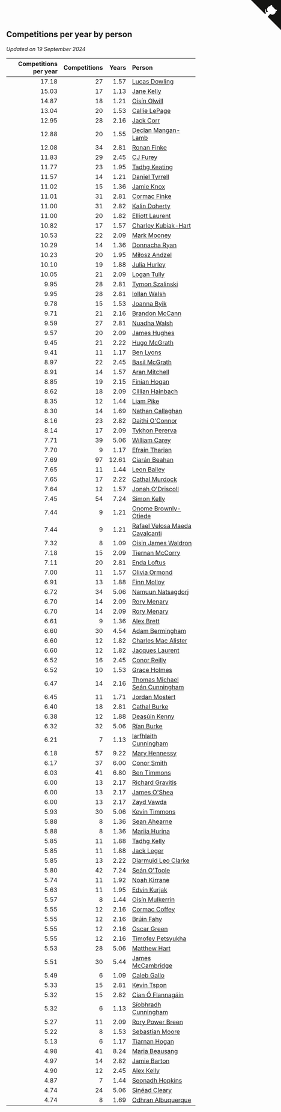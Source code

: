## Competitions per year by person

*Updated on 19 September 2024*

| Competitions per year | Competitions | Years | Person |
| ---: | ---: | ---: | :--- |
| 17.18 | 27 | 1.57 | [Lucas Dowling](https://www.worldcubeassociation.org/persons/2023DOWL01) |
| 15.03 | 17 | 1.13 | [Jane Kelly](https://www.worldcubeassociation.org/persons/2023KELL23) |
| 14.87 | 18 | 1.21 | [Oisín Olwill](https://www.worldcubeassociation.org/persons/2023OLWI01) |
| 13.04 | 20 | 1.53 | [Callie LePage](https://www.worldcubeassociation.org/persons/2023LEPA01) |
| 12.95 | 28 | 2.16 | [Jack Corr](https://www.worldcubeassociation.org/persons/2022CORR06) |
| 12.88 | 20 | 1.55 | [Declan Mangan-Lamb](https://www.worldcubeassociation.org/persons/2023MANG02) |
| 12.08 | 34 | 2.81 | [Ronan Finke](https://www.worldcubeassociation.org/persons/2021FINK02) |
| 11.83 | 29 | 2.45 | [CJ Furey](https://www.worldcubeassociation.org/persons/2022FURE01) |
| 11.77 | 23 | 1.95 | [Tadhg Keating](https://www.worldcubeassociation.org/persons/2022KEAT02) |
| 11.57 | 14 | 1.21 | [Daniel Tyrrell](https://www.worldcubeassociation.org/persons/2023TYRR01) |
| 11.02 | 15 | 1.36 | [Jamie Knox](https://www.worldcubeassociation.org/persons/2023KNOX02) |
| 11.01 | 31 | 2.81 | [Cormac Finke](https://www.worldcubeassociation.org/persons/2021FINK01) |
| 11.00 | 31 | 2.82 | [Kalin Doherty](https://www.worldcubeassociation.org/persons/2021DOHE02) |
| 11.00 | 20 | 1.82 | [Elliott Laurent](https://www.worldcubeassociation.org/persons/2022LAUR09) |
| 10.82 | 17 | 1.57 | [Charley Kubiak-Hart](https://www.worldcubeassociation.org/persons/2023KUBI01) |
| 10.53 | 22 | 2.09 | [Mark Mooney](https://www.worldcubeassociation.org/persons/2022MOON08) |
| 10.29 | 14 | 1.36 | [Donnacha Ryan](https://www.worldcubeassociation.org/persons/2023RYAN04) |
| 10.23 | 20 | 1.95 | [Miłosz Andzel](https://www.worldcubeassociation.org/persons/2022ANDZ01) |
| 10.10 | 19 | 1.88 | [Julia Hurley](https://www.worldcubeassociation.org/persons/2022HURL02) |
| 10.05 | 21 | 2.09 | [Logan Tully](https://www.worldcubeassociation.org/persons/2022TULL02) |
| 9.95 | 28 | 2.81 | [Tymon Szalinski](https://www.worldcubeassociation.org/persons/2021SZAL01) |
| 9.95 | 28 | 2.81 | [Iollan Walsh](https://www.worldcubeassociation.org/persons/2021WALS03) |
| 9.78 | 15 | 1.53 | [Joanna Byik](https://www.worldcubeassociation.org/persons/2023BYIK01) |
| 9.71 | 21 | 2.16 | [Brandon McCann](https://www.worldcubeassociation.org/persons/2022MCCA04) |
| 9.59 | 27 | 2.81 | [Nuadha Walsh](https://www.worldcubeassociation.org/persons/2021WALS04) |
| 9.57 | 20 | 2.09 | [James Hughes](https://www.worldcubeassociation.org/persons/2022HUGH08) |
| 9.45 | 21 | 2.22 | [Hugo McGrath](https://www.worldcubeassociation.org/persons/2022MCGR02) |
| 9.41 | 11 | 1.17 | [Ben Lyons](https://www.worldcubeassociation.org/persons/2023LYON02) |
| 8.97 | 22 | 2.45 | [Basil McGrath](https://www.worldcubeassociation.org/persons/2022MCGR01) |
| 8.91 | 14 | 1.57 | [Aran Mitchell](https://www.worldcubeassociation.org/persons/2023MITC04) |
| 8.85 | 19 | 2.15 | [Finian Hogan](https://www.worldcubeassociation.org/persons/2022HOGA01) |
| 8.62 | 18 | 2.09 | [Cillian Hainbach](https://www.worldcubeassociation.org/persons/2022HAIN04) |
| 8.35 | 12 | 1.44 | [Liam Pike](https://www.worldcubeassociation.org/persons/2023PIKE03) |
| 8.30 | 14 | 1.69 | [Nathan Callaghan](https://www.worldcubeassociation.org/persons/2023CALL01) |
| 8.16 | 23 | 2.82 | [Daithi O'Connor](https://www.worldcubeassociation.org/persons/2021OCON01) |
| 8.14 | 17 | 2.09 | [Tykhon Pererva](https://www.worldcubeassociation.org/persons/2022PERE32) |
| 7.71 | 39 | 5.06 | [William Carey](https://www.worldcubeassociation.org/persons/2019CARE02) |
| 7.70 | 9 | 1.17 | [Efrain Tharian](https://www.worldcubeassociation.org/persons/2023THAR03) |
| 7.69 | 97 | 12.61 | [Ciarán Beahan](https://www.worldcubeassociation.org/persons/2012BEAH01) |
| 7.65 | 11 | 1.44 | [Leon Bailey](https://www.worldcubeassociation.org/persons/2023BAIL04) |
| 7.65 | 17 | 2.22 | [Cathal Murdock](https://www.worldcubeassociation.org/persons/2022MURD01) |
| 7.64 | 12 | 1.57 | [Jonah O'Driscoll](https://www.worldcubeassociation.org/persons/2023ODRI01) |
| 7.45 | 54 | 7.24 | [Simon Kelly](https://www.worldcubeassociation.org/persons/2017KELL08) |
| 7.44 | 9 | 1.21 | [Onome Brownly-Otiede](https://www.worldcubeassociation.org/persons/2023BROW36) |
| 7.44 | 9 | 1.21 | [Rafael Velosa Maeda Cavalcanti](https://www.worldcubeassociation.org/persons/2023CAVA03) |
| 7.32 | 8 | 1.09 | [Oisin James Waldron](https://www.worldcubeassociation.org/persons/2023WALD04) |
| 7.18 | 15 | 2.09 | [Tiernan McCorry](https://www.worldcubeassociation.org/persons/2022MCCO09) |
| 7.11 | 20 | 2.81 | [Enda Loftus](https://www.worldcubeassociation.org/persons/2021LOFT01) |
| 7.00 | 11 | 1.57 | [Olivia Ormond](https://www.worldcubeassociation.org/persons/2023ORMO02) |
| 6.91 | 13 | 1.88 | [Finn Molloy](https://www.worldcubeassociation.org/persons/2022MOLL03) |
| 6.72 | 34 | 5.06 | [Namuun Natsagdorj](https://www.worldcubeassociation.org/persons/2019NATS02) |
| 6.70 | 14 | 2.09 | [Rory Menary](https://www.worldcubeassociation.org/persons/2022MENA01) |
| 6.70 | 14 | 2.09 | [Rory Menary](https://www.worldcubeassociation.org/persons/2022MENA01) |
| 6.61 | 9 | 1.36 | [Alex Brett](https://www.worldcubeassociation.org/persons/2023BRET04) |
| 6.60 | 30 | 4.54 | [Adam Bermingham](https://www.worldcubeassociation.org/persons/2020BERM02) |
| 6.60 | 12 | 1.82 | [Charles Mac Alister](https://www.worldcubeassociation.org/persons/2022ALIS02) |
| 6.60 | 12 | 1.82 | [Jacques Laurent](https://www.worldcubeassociation.org/persons/2022LAUR10) |
| 6.52 | 16 | 2.45 | [Conor Reilly](https://www.worldcubeassociation.org/persons/2022REIL01) |
| 6.52 | 10 | 1.53 | [Grace Holmes](https://www.worldcubeassociation.org/persons/2023HOLM04) |
| 6.47 | 14 | 2.16 | [Thomas Michael Seán Cunningham](https://www.worldcubeassociation.org/persons/2022CUNN04) |
| 6.45 | 11 | 1.71 | [Jordan Mostert](https://www.worldcubeassociation.org/persons/2023MOST01) |
| 6.40 | 18 | 2.81 | [Cathal Burke](https://www.worldcubeassociation.org/persons/2021BURK03) |
| 6.38 | 12 | 1.88 | [Deasúin Kenny](https://www.worldcubeassociation.org/persons/2022KENN12) |
| 6.32 | 32 | 5.06 | [Rían Burke](https://www.worldcubeassociation.org/persons/2019BURK05) |
| 6.21 | 7 | 1.13 | [Iarfhlaith Cunningham](https://www.worldcubeassociation.org/persons/2023CUNN03) |
| 6.18 | 57 | 9.22 | [Mary Hennessy](https://www.worldcubeassociation.org/persons/2015HENN02) |
| 6.17 | 37 | 6.00 | [Conor Smith](https://www.worldcubeassociation.org/persons/2018SMIT37) |
| 6.03 | 41 | 6.80 | [Ben Timmons](https://www.worldcubeassociation.org/persons/2017TIMM01) |
| 6.00 | 13 | 2.17 | [Richard Gravitis](https://www.worldcubeassociation.org/persons/2022GRAV01) |
| 6.00 | 13 | 2.17 | [James O'Shea](https://www.worldcubeassociation.org/persons/2022OSHE01) |
| 6.00 | 13 | 2.17 | [Zayd Vawda](https://www.worldcubeassociation.org/persons/2022VAWD01) |
| 5.93 | 30 | 5.06 | [Kevin Timmons](https://www.worldcubeassociation.org/persons/2019TIMM01) |
| 5.88 | 8 | 1.36 | [Sean Ahearne](https://www.worldcubeassociation.org/persons/2023AHEA01) |
| 5.88 | 8 | 1.36 | [Mariia Hurina](https://www.worldcubeassociation.org/persons/2023HURI01) |
| 5.85 | 11 | 1.88 | [Tadhg Kelly](https://www.worldcubeassociation.org/persons/2022KELL21) |
| 5.85 | 11 | 1.88 | [Jack Leger](https://www.worldcubeassociation.org/persons/2022LEGE01) |
| 5.85 | 13 | 2.22 | [Diarmuid Leo Clarke](https://www.worldcubeassociation.org/persons/2022CLAR14) |
| 5.80 | 42 | 7.24 | [Seán O'Toole](https://www.worldcubeassociation.org/persons/2017OTOO03) |
| 5.74 | 11 | 1.92 | [Noah Kirrane](https://www.worldcubeassociation.org/persons/2022KIRR02) |
| 5.63 | 11 | 1.95 | [Edvin Kurjak](https://www.worldcubeassociation.org/persons/2022KURJ01) |
| 5.57 | 8 | 1.44 | [Oisín Mulkerrin](https://www.worldcubeassociation.org/persons/2023MULK01) |
| 5.55 | 12 | 2.16 | [Cormac Coffey](https://www.worldcubeassociation.org/persons/2022COFF01) |
| 5.55 | 12 | 2.16 | [Brúin Fahy](https://www.worldcubeassociation.org/persons/2022FAHY01) |
| 5.55 | 12 | 2.16 | [Oscar Green](https://www.worldcubeassociation.org/persons/2022GREE14) |
| 5.55 | 12 | 2.16 | [Timofey Petsyukha](https://www.worldcubeassociation.org/persons/2022PETS02) |
| 5.53 | 28 | 5.06 | [Matthew Hart](https://www.worldcubeassociation.org/persons/2019HART11) |
| 5.51 | 30 | 5.44 | [James McCambridge](https://www.worldcubeassociation.org/persons/2019MCCA09) |
| 5.49 | 6 | 1.09 | [Caleb Gallo](https://www.worldcubeassociation.org/persons/2023GALL25) |
| 5.33 | 15 | 2.81 | [Kevin Tspon](https://www.worldcubeassociation.org/persons/2021TSPO01) |
| 5.32 | 15 | 2.82 | [Cian Ó Flannagáin](https://www.worldcubeassociation.org/persons/2021OFLA01) |
| 5.32 | 6 | 1.13 | [Síobhradh Cunningham](https://www.worldcubeassociation.org/persons/2023CUNN04) |
| 5.27 | 11 | 2.09 | [Rory Power Breen](https://www.worldcubeassociation.org/persons/2022BREE02) |
| 5.22 | 8 | 1.53 | [Sebastian Moore](https://www.worldcubeassociation.org/persons/2023MOOR03) |
| 5.13 | 6 | 1.17 | [Tiarnan Hogan](https://www.worldcubeassociation.org/persons/2023HOGA04) |
| 4.98 | 41 | 8.24 | [Maria Beausang](https://www.worldcubeassociation.org/persons/2016BEAU03) |
| 4.97 | 14 | 2.82 | [Jamie Barton](https://www.worldcubeassociation.org/persons/2021BART03) |
| 4.90 | 12 | 2.45 | [Alex Kelly](https://www.worldcubeassociation.org/persons/2022KELL03) |
| 4.87 | 7 | 1.44 | [Seonadh Hopkins](https://www.worldcubeassociation.org/persons/2023HOPK01) |
| 4.74 | 24 | 5.06 | [Sinéad Cleary](https://www.worldcubeassociation.org/persons/2019CLEA04) |
| 4.74 | 8 | 1.69 | [Odhran Albuquerque](https://www.worldcubeassociation.org/persons/2023ALBU01) |


<a href="https://github.com/simonkellly/wca_statistics_ireland" class="github-corner" aria-label="View source on Github"><svg width="80" height="80" viewBox="0 0 250 250" style="fill:#151513; color:#fff; position: absolute; top: 0; border: 0; right: 0;" aria-hidden="true"><path d="M0,0 L115,115 L130,115 L142,142 L250,250 L250,0 Z"></path><path d="M128.3,109.0 C113.8,99.7 119.0,89.6 119.0,89.6 C122.0,82.7 120.5,78.6 120.5,78.6 C119.2,72.0 123.4,76.3 123.4,76.3 C127.3,80.9 125.5,87.3 125.5,87.3 C122.9,97.6 130.6,101.9 134.4,103.2" fill="currentColor" style="transform-origin: 130px 106px;" class="octo-arm"></path><path d="M115.0,115.0 C114.9,115.1 118.7,116.5 119.8,115.4 L133.7,101.6 C136.9,99.2 139.9,98.4 142.2,98.6 C133.8,88.0 127.5,74.4 143.8,58.0 C148.5,53.4 154.0,51.2 159.7,51.0 C160.3,49.4 163.2,43.6 171.4,40.1 C171.4,40.1 176.1,42.5 178.8,56.2 C183.1,58.6 187.2,61.8 190.9,65.4 C194.5,69.0 197.7,73.2 200.1,77.6 C213.8,80.2 216.3,84.9 216.3,84.9 C212.7,93.1 206.9,96.0 205.4,96.6 C205.1,102.4 203.0,107.8 198.3,112.5 C181.9,128.9 168.3,122.5 157.7,114.1 C157.9,116.9 156.7,120.9 152.7,124.9 L141.0,136.5 C139.8,137.7 141.6,141.9 141.8,141.8 Z" fill="currentColor" class="octo-body"></path></svg></a><style>.github-corner:hover .octo-arm{animation:octocat-wave 560ms ease-in-out}@keyframes octocat-wave{0%,100%{transform:rotate(0)}20%,60%{transform:rotate(-25deg)}40%,80%{transform:rotate(10deg)}}@media (max-width:500px){.github-corner:hover .octo-arm{animation:none}.github-corner .octo-arm{animation:octocat-wave 560ms ease-in-out}}</style>
